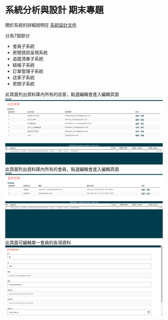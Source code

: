 # 系統分析與設計 期末專題
關於系統的詳細說明在 [系統設計文件](系統分析設計文件.pdf)

分為7個部分
+ 會員子系統
+ 房間資訊呈現系統
+ 追蹤清單子系統
+ 結帳子系統
+ 訂單管理子系統
+ 店家子系統
+ 房間子系統


此頁面列出資料庫內所有的店家，點選編輯會進入編輯頁面
![店家清單畫面](HotelList畫面.png)
此頁面列出資料庫內所有的會員，點選編輯會進入編輯頁面
![會員清單畫面](memberList畫面.png)
此頁面可編輯單一會員的各項資料
![修改會員資料畫面](修改會員資料_畫面.png)




